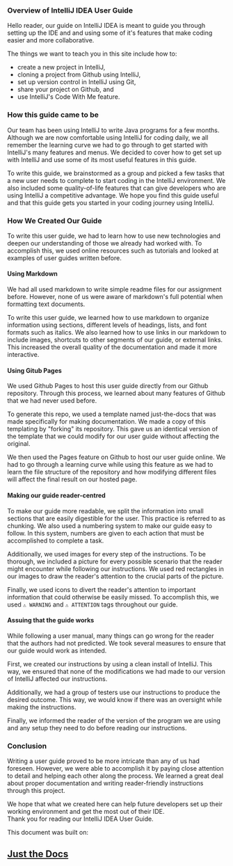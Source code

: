 ### Overview of IntelliJ IDEA User Guide

Hello reader, our guide on IntelliJ IDEA is meant to guide you through setting up the IDE and and using some of it's features that make coding easier and more collaborative.

The things we want to teach you in this site include how to:
- create a new project in IntelliJ,
- cloning a project from Github using IntelliJ,
- set up version control in IntelliJ using Git,
- share your project on Github, and
- use IntelliJ's Code With Me feature.

### How this guide came to be

Our team has been using IntelliJ to write Java programs for a few months. Although we are now comfortable using IntelliJ for coding daily, we all remember the learning curve we had to go through to get started with IntelliJ's many features and menus. We decided to cover how to get set up with IntelliJ and use some of its most useful features in this guide. 

To write this guide, we brainstormed as a group and picked a few tasks that a new user needs to complete to start coding in the IntelliJ environment. We also included some quality-of-life features that can give developers who are using IntelliJ a competitive advantage. We hope you find this guide useful and that this guide gets you started in your coding journey using IntelliJ.


### How We Created Our Guide
To write this user guide, we had to learn how to use new technologies and deepen our understanding of those we already had worked with. To accomplish this, we used online resources such as tutorials and looked at examples of user guides written before.

#### Using Markdown

We had all used markdown to write simple readme files for our assignment before. However, none of us were aware of markdown's full potential when formatting text documents.

To write this user guide, we learned how to use markdown to organize information using sections, different levels of headings, lists, and font formats such as italics. We also learned how to use links in our markdown to include images, shortcuts to other segments of our guide, or external links. This increased the overall quality of the documentation and made it more interactive.


#### Using Gitub Pages

We used Github Pages to host this user guide directly from our Github repository. Through this process, we learned about many features of Github that we had never used before.

To generate this repo, we used a template named just-the-docs that was made specifically for making documentation. We made a copy of this templating by "forking" its repository. This gave us an identical version of the template that we could modify for our user guide without affecting the original.

We then used the Pages feature on Github to host our user guide online. We had to go through a learning curve while using this feature as we had to learn the file structure of the repository and how modifying different files will affect the final result on our hosted page.


#### Making our guide reader-centred

To make our guide more readable, we split the information into small sections that are easily digestible for the user. This practice is referred to as chunking. We also used a numbering system to make our guide easy to follow. In this system, numbers are given to each action that must be accomplished to complete a task.

Additionally, we used images for every step of the instructions. To be thorough, we included a picture for every possible scenario that the reader might encounter while following our instructions. We used red rectangles in our images to draw the reader's attention to the crucial parts of the picture.

Finally, we used icons to divert the reader's attention to important information that could otherwise be easily missed. To accomplish this, we used ```⚠️ WARNING``` and ```⚠️ ATTENTION``` tags throughout our guide.

#### Assuing that the guide works

While following a user manual, many things can go wrong for the reader that the authors had not predicted. We took several measures to ensure that our guide would work as intended.

First, we created our instructions by using a clean install of IntelliJ. This way, we ensured that none of the modifications we had made to our version of IntelliJ affected our instructions.

Additionally, we had a group of testers use our instructions to produce the desired outcome. This way, we would know if there was an oversight while making the instructions.

Finally, we informed the reader of the version of the program we are using and any setup they need to do before reading our instructions.


### Conclusion
Writing a user guide proved to be more intricate than any of us had foreseen. However, we were able to accomplish it by paying close attention to detail and helping each other along the process. We learned a great deal about proper documentation and writing reader-friendly instructions through this project.

We hope that what we created here can help future developers set up their working environment and get the most out of their IDE.  
Thank you for reading our IntelliJ IDEA User Guide.


This document was built on: <a href="https://github.com/pmarsceill/just-the-docs"><h2>Just the Docs</h2></a>
